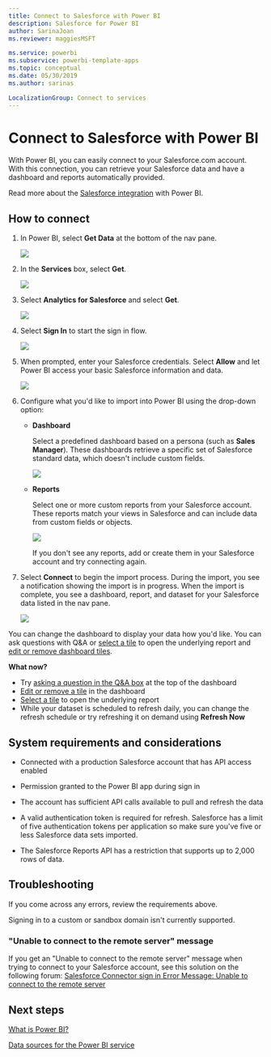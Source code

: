 ```yaml
---
title: Connect to Salesforce with Power BI
description: Salesforce for Power BI
author: SarinaJoan
ms.reviewer: maggiesMSFT

ms.service: powerbi
ms.subservice: powerbi-template-apps
ms.topic: conceptual
ms.date: 05/30/2019
ms.author: sarinas

LocalizationGroup: Connect to services
---
```


# Connect to Salesforce with Power BI
With Power BI, you can easily connect to your Salesforce.com account. With this connection, you can retrieve your Salesforce data and have a dashboard and reports automatically provided.

Read more about the [Salesforce integration](https://powerbi.microsoft.com/integrations/salesforce) with Power BI.

## How to connect
1. In Power BI, select **Get Data** at the bottom of the nav pane.
   
   ![](media/service-connect-to-salesforce/pbi_getdata.png) 
2. In the **Services** box, select **Get**.
   
   ![](media/service-connect-to-salesforce/pbi_getservices.png) 
3. Select **Analytics for Salesforce** and select **Get**.  
   
   ![](media/service-connect-to-salesforce/salesforce.png)
4. Select **Sign In** to start the sign in flow.
   
    ![](media/service-connect-to-salesforce/dialog.png)
5. When prompted, enter your Salesforce credentials. Select **Allow** and let Power BI access your basic Salesforce information and data.
   
   ![](media/service-connect-to-salesforce/sf_authorize.png)
6. Configure what you'd like to import into Power BI using the drop-down option:
   
   * **Dashboard**
     
     Select a predefined dashboard based on a persona (such as **Sales Manager**). These dashboards retrieve a specific set of Salesforce standard data, which doesn't include custom fields.
     
     ![](media/service-connect-to-salesforce/pbi_salesforcechooserole.png)
   * **Reports**
     
     Select one or more custom reports from your Salesforce account. These reports match your views in Salesforce and can include data from custom fields or objects.
     
     ![](media/service-connect-to-salesforce/pbi_salesforcereports.png)
     
     If you don't see any reports, add or create them in your Salesforce account and try connecting again.

7. Select **Connect** to begin the import process. During the import, you see a notification showing the import is in progress. When the import is complete, you see a dashboard, report, and dataset for your Salesforce data listed in the nav pane.
   
   ![](media/service-connect-to-salesforce/pbi_getdatasalesforcedash.png)

You can change the dashboard to display your data how you'd like. You can ask questions with Q&A or [select a tile](../consumer/end-user-tiles.md) to open the underlying report and [edit or remove dashboard tiles](../create-reports/service-dashboard-edit-tile.md).

**What now?**

* Try [asking a question in the Q&A box](../consumer/end-user-q-and-a.md) at the top of the dashboard
* [Edit or remove a tile](../create-reports/service-dashboard-edit-tile.md) in the dashboard
* [Select a tile](service-dashboard-tiles.md) to open the underlying report
* While your dataset is scheduled to refresh daily, you can change the refresh schedule or try refreshing it on demand using **Refresh Now**

## System requirements and considerations

- Connected with a production Salesforce account that has API access enabled

- Permission granted to the Power BI app during sign in

- The account has sufficient API calls available to pull and refresh the data

- A valid authentication token is required for refresh. Salesforce has a limit of five authentication tokens per application so make sure you've five or less Salesforce data sets imported.

- The Salesforce Reports API has a restriction that supports up to 2,000 rows of data.


## Troubleshooting

If you come across any errors, review the requirements above. 

Signing in to a custom or sandbox domain isn't currently supported.

### "Unable to connect to the remote server" message

If you get an "Unable to connect to the remote server" message when trying to connect to your Salesforce account, see this solution on the following forum: [Salesforce Connector sign in Error Message: Unable to connect to the remote server](https://www.outsystems.com/forums/Forum_TopicView.aspx?TopicId=17674&TopicName=log-in-error-message-unable-to-connect-to-the-remote-server&)


## Next steps
[What is Power BI?](fundamentals/power-bi-overview.md)

[Data sources for the Power BI service](service-get-data.md)
